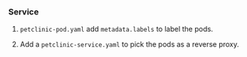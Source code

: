 ### Service

1. `petclinic-pod.yaml` add `metadata.labels` to label the pods.

2. Add a `petclinic-service.yaml` to pick the pods as a reverse proxy.

